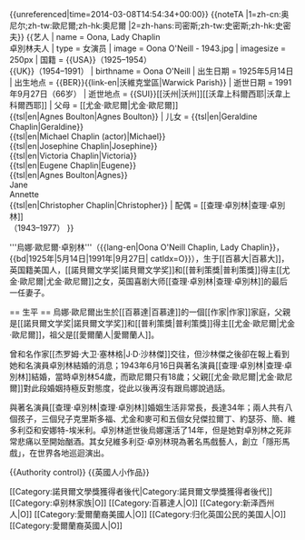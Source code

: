 {{unreferenced|time=2014-03-08T14:54:34+00:00}}
{{noteTA
|1=zh-cn:奥尼尔;zh-tw:歐尼爾;zh-hk:奧尼爾
|2=zh-hans:司密斯;zh-tw:史密斯;zh-hk:史密夫}}
{{艺人
| name = Oona, Lady Chaplin<br>卓別林夫人
| type = 女演员
| image = Oona O'Neill - 1943.jpg
| imagesize = 250px
| 国籍 = {{USA}}（1925–1954）<br>{{UK}}（1954–1991）
| birthname = Oona O'Neill
| 出生日期 = 1925年5月14日
| 出生地点 = {{BER}}{{link-en|沃維克堂區|Warwick Parish}}
| 逝世日期 = 1991年9月27日（66岁）
| 逝世地点 = {{SUI}}[[沃州|沃州]][[沃韋上科爾西耶|沃韋上科爾西耶]]
| 父母 = [[尤金·歐尼爾|尤金·歐尼爾]]<br>{{tsl|en|Agnes Boulton|Agnes Boulton}}
| 儿女 = {{tsl|en|Geraldine Chaplin|Geraldine}}<br>{{tsl|en|Michael Chaplin (actor)|Michael}}<br>{{tsl|en|Josephine Chaplin|Josephine}}<br>{{tsl|en|Victoria Chaplin|Victoria}}<br>{{tsl|en|Eugene Chaplin|Eugene}}<br>{{tsl|en|Agnes Boulton|Agnes}}<br>Jane <br>Annette<br>{{tsl|en|Christopher Chaplin|Christopher}}
| 配偶 = [[查理·卓別林|查理·卓別林]]<br>（1943–1977）
}}

'''烏娜·歐尼爾·卓别林'''（{{lang-en|Oona O'Neill Chaplin, Lady Chaplin}}，{{bd|1925年|5月14日|1991年|9月27日| catIdx=O}}），生于[[百慕大|百慕大]]，英国籍美国人，[[諾貝爾文学奖|諾貝爾文学奖]]和[[普利策獎|普利策獎]]得主[[尤金·歐尼爾|尤金·歐尼爾]]之女，英国喜剧大师[[查理·卓別林|查理·卓別林]]的最后一任妻子。

== 生平 == 
烏娜·歐尼爾出生於[[百慕達|百慕達]]的一個[[作家|作家]]家庭，父親是[[諾貝爾文学奖|諾貝爾文学奖]]和[[普利策獎|普利策獎]]得主[[尤金·歐尼爾|尤金·歐尼爾]]，祖父是[[愛爾蘭人|愛爾蘭人]]。

曾和名作家[[杰罗姆·大卫·塞林格|J·D·沙林傑]]交往，但沙林傑之後卻在報上看到她和名演員卓別林結婚的消息；1943年6月16日與著名演員[[查理·卓別林|查理·卓別林]]結婚，當時卓別林54歲，而歐尼爾只有18歲；父親[[尤金·歐尼爾|尤金·歐尼爾]]對此段婚姻持極反對態度，從此以後再沒有跟烏娜說過話。

與著名演員[[查理·卓別林|查理·卓別林]]婚姻生活非常長，長達34年；兩人共有八個孩子，三個兒子克里斯多福、尤金和麥可和五個女兒傑拉爾丁、約瑟芬、簡、維多利亞和安娜特-埃米利。卓別林逝世後烏娜還活了14年，但是她對卓別林之死非常悲痛以至開始酗酒。其女兒維多利亞·卓別林現為著名馬戲藝人，創立「隱形馬戲」，在世界各地巡迴演出。

{{Authority control}}
{{英國人小作品}}

[[Category:諾貝爾文學獎獲得者後代|Category:諾貝爾文學獎獲得者後代]] 
[[Category:卓别林家族|O]] 
[[Category:百慕達人|O]]
[[Category:新泽西州人|O]]
[[Category:愛爾蘭裔美國人|O]] 
[[Category:归化英国公民的美国人|O]]
[[Category:愛爾蘭裔英國人|O]]